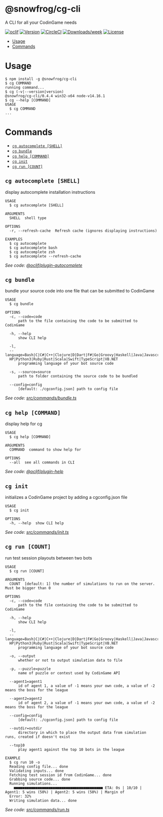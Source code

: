 @snowfrog/cg-cli
================

A CLI for all your CodinGame needs

[![oclif](https://img.shields.io/badge/cli-oclif-brightgreen.svg)](https://oclif.io)
[![Version](https://img.shields.io/npm/v/@snowfrog/cg-cli.svg)](https://npmjs.org/package/@snowfrog/cg-cli)
[![CircleCI](https://circleci.com/gh/snowfrogdev/cg-cli/tree/master.svg?style=shield)](https://circleci.com/gh/snowfrogdev/cg-cli/tree/master)
[![Downloads/week](https://img.shields.io/npm/dw/@snowfrog/cg-cli.svg)](https://npmjs.org/package/@snowfrog/cg-cli)
[![License](https://img.shields.io/npm/l/@snowfrog/cg-cli.svg)](https://github.com/snowfrogdev/cg-cli/blob/master/package.json)

<!-- toc -->
* [Usage](#usage)
* [Commands](#commands)
<!-- tocstop -->

# Usage
<!-- usage -->
```sh-session
$ npm install -g @snowfrog/cg-cli
$ cg COMMAND
running command...
$ cg (-v|--version|version)
@snowfrog/cg-cli/0.4.4 win32-x64 node-v14.16.1
$ cg --help [COMMAND]
USAGE
  $ cg COMMAND
...
```
<!-- usagestop -->

# Commands
<!-- commands -->
* [`cg autocomplete [SHELL]`](#cg-autocomplete-shell)
* [`cg bundle`](#cg-bundle)
* [`cg help [COMMAND]`](#cg-help-command)
* [`cg init`](#cg-init)
* [`cg run [COUNT]`](#cg-run-count)

## `cg autocomplete [SHELL]`

display autocomplete installation instructions

```
USAGE
  $ cg autocomplete [SHELL]

ARGUMENTS
  SHELL  shell type

OPTIONS
  -r, --refresh-cache  Refresh cache (ignores displaying instructions)

EXAMPLES
  $ cg autocomplete
  $ cg autocomplete bash
  $ cg autocomplete zsh
  $ cg autocomplete --refresh-cache
```

_See code: [@oclif/plugin-autocomplete](https://github.com/oclif/plugin-autocomplete/blob/v0.3.0/src/commands/autocomplete/index.ts)_

## `cg bundle`

bundle your source code into one file that can be submitted to CodinGame

```
USAGE
  $ cg bundle

OPTIONS
  -c, --code=code
      path to the file containing the code to be submitted to CodinGame

  -h, --help
      show CLI help

  -l, 
  --language=Bash|C|C#|C++|Clojure|D|Dart|F#|Go|Groovy|Haskell|Java|Javascript|Kotlin|Lua|ObjectiveC|OCaml|Pascal|Perl|P
  HP|Python3|Ruby|Rust|Scala|Swift|TypeScript|VB.NET
      programming language of your bot source code

  -s, --source=source
      path to folder containing the source code to be bundled

  --config=config
      [default: ./cgconfig.json] path to config file
```

_See code: [src/commands/bundle.ts](https://github.com/snowfrogdev/cg-cli/blob/v0.4.4/src/commands/bundle.ts)_

## `cg help [COMMAND]`

display help for cg

```
USAGE
  $ cg help [COMMAND]

ARGUMENTS
  COMMAND  command to show help for

OPTIONS
  --all  see all commands in CLI
```

_See code: [@oclif/plugin-help](https://github.com/oclif/plugin-help/blob/v3.2.2/src/commands/help.ts)_

## `cg init`

initializes a CodinGame project by adding a cgconfig.json file

```
USAGE
  $ cg init

OPTIONS
  -h, --help  show CLI help
```

_See code: [src/commands/init.ts](https://github.com/snowfrogdev/cg-cli/blob/v0.4.4/src/commands/init.ts)_

## `cg run [COUNT]`

run test session playouts between two bots

```
USAGE
  $ cg run [COUNT]

ARGUMENTS
  COUNT  [default: 1] the number of simulations to run on the server. Must be bigger than 0

OPTIONS
  -c, --code=code
      path to the file containing the code to be submitted to CodinGame

  -h, --help
      show CLI help

  -l, 
  --language=Bash|C|C#|C++|Clojure|D|Dart|F#|Go|Groovy|Haskell|Java|Javascript|Kotlin|Lua|ObjectiveC|OCaml|Pascal|Perl|P
  HP|Python3|Ruby|Rust|Scala|Swift|TypeScript|VB.NET
      programming language of your bot source code

  -o, --output
      whether or not to output simulation data to file

  -p, --puzzle=puzzle
      name of puzzle or contest used by CodinGame API

  --agent1=agent1
      id of agent 1, a value of -1 means your own code, a value of -2 means the boss for the league

  --agent2=agent2
      id of agent 2, a value of -1 means your own code, a value of -2 means the boss for the league

  --config=config
      [default: ./cgconfig.json] path to config file

  --outdir=outdir
      directory in which to place the output data from simulation runs, created if doesn't exist

  --top10
      play agent1 against the top 10 bots in the league

EXAMPLE
  $ cg run 10 -o
  Reading config file... done
  Validating inputs... done
  Fetching test session id from CodinGame... done
  Grabbing source code... done
  Running simulations...
    ■■■■■■■■■■■■■■■■■■■■■■■■■■■■■■■■■■■■■■■■■ ETA: 0s | 10/10 | Agent1: 5 wins (50%) | Agent2: 5 wins (50%) | Margin of 
  Error: 32%
  Writing simulation data... done
```

_See code: [src/commands/run.ts](https://github.com/snowfrogdev/cg-cli/blob/v0.4.4/src/commands/run.ts)_
<!-- commandsstop -->
